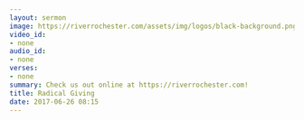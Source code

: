 ```yaml
---
layout: sermon
image: https://riverrochester.com/assets/img/logos/black-background.png
video_id:
- none
audio_id:
- none
verses:
- none
summary: Check us out online at https://riverrochester.com!
title: Radical Giving
date: 2017-06-26 08:15
---
```

